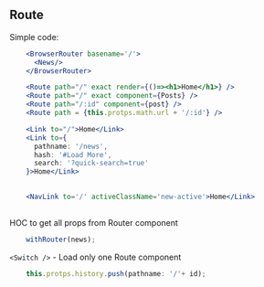 

## Route


Simple code:

```jsx harmony
    <BrowserRouter basename='/'>
      <News/>
    </BrowserRouter>
```

```jsx harmony
    <Route path="/" exact render={()=><h1>Home</h1>} />
    <Route path="/" exact component={Posts} />
    <Route path="/:id" component={post} />
    <Route path = {this.protps.math.url + '/:id'} />
```

```jsx harmony
    <Link to="/">Home</Link>
    <Link to={
      pathname: '/news',
      hash: '#Load More',
      search: '?quick-search=true'
    }>Home</Link>
    
```

```jsx harmony
    <NavLink to='/' activeClassName='new-active'>Home</Link>
    
```

HOC to get all props from Router component
```jsx harmony
    withRouter(news); 
```

`<Switch />` - Load only one Route component 


```jsx harmony
    this.protps.history.push(pathname: '/'+ id);
```

